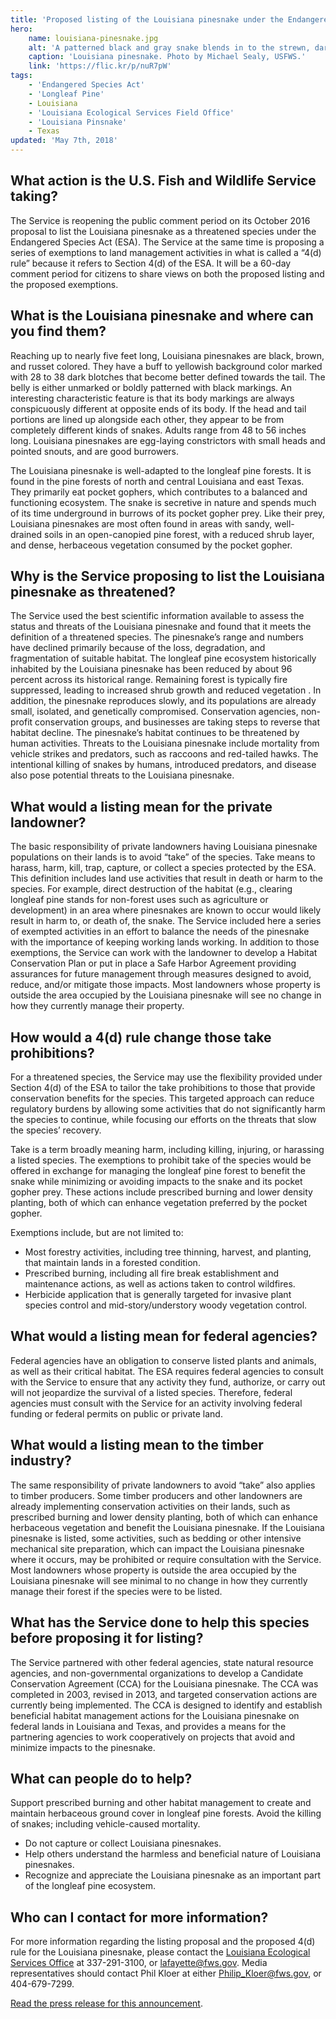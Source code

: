 ```yaml
---
title: 'Proposed listing of the Louisiana pinesnake under the Endangered Species Act, and the proposed 4(d) exemption rule'
hero:
    name: louisiana-pinesnake.jpg
    alt: 'A patterned black and gray snake blends in to the strewn, dark pine needles on the forest floor.'
    caption: 'Louisiana pinesnake. Photo by Michael Sealy, USFWS.'
    link: 'https://flic.kr/p/nuR7pW'
tags:
    - 'Endangered Species Act'
    - 'Longleaf Pine'
    - Louisiana
    - 'Louisiana Ecological Services Field Office'
    - 'Louisiana Pinsnake'
    - Texas
updated: 'May 7th, 2018'
---
```


## What action is the U.S. Fish and Wildlife Service taking?

The Service is reopening the public comment period on its October 2016 proposal to list the Louisiana pinesnake as a threatened species under the Endangered Species Act (ESA). The Service at the same time is proposing a series of exemptions to land management activities in what is called a “4(d) rule” because it refers to Section 4(d) of the ESA. It will be a 60-day comment period for citizens to share views on both the proposed listing and the proposed exemptions.

## What is the Louisiana pinesnake and where can you find them?

Reaching up to nearly five feet long, Louisiana pinesnakes are black, brown, and russet colored. They have a buff to yellowish background color marked with 28 to 38 dark blotches that become better defined towards the tail. The belly is either unmarked or boldly patterned with black markings. An interesting characteristic feature is that its body markings are always conspicuously different at opposite ends of its body. If the head and tail portions are lined up alongside each other, they appear to be from completely different kinds of snakes. Adults range from 48 to 56 inches long. Louisiana pinesnakes are egg-laying constrictors with small heads and pointed snouts, and are good burrowers.

The Louisiana pinesnake is well-adapted to the longleaf pine forests. It is found in the pine forests of north and central Louisiana and east Texas. They primarily eat pocket gophers, which contributes to a balanced and functioning ecosystem. The snake is secretive in nature and spends much of its time underground in burrows of its pocket gopher prey. Like their prey, Louisiana pinesnakes are most often found in areas with sandy, well-drained soils in an open-canopied pine forest, with a reduced shrub layer, and dense, herbaceous vegetation consumed by the pocket gopher.

## Why is the Service proposing to list the Louisiana pinesnake as threatened?

The Service used the best scientific information available to assess the status and threats of the Louisiana pinesnake and found that it meets the definition of a threatened species. The pinesnake’s range and numbers have declined primarily because of the loss, degradation, and fragmentation of suitable habitat. The longleaf pine ecosystem historically inhabited by the Louisiana pinesnake has been reduced by about 96 percent across its historical range. Remaining forest is typically fire suppressed, leading to increased shrub growth and reduced vegetation . In addition, the pinesnake reproduces slowly, and its populations are already small, isolated, and genetically compromised. Conservation agencies, non-profit conservation groups, and businesses are taking steps to reverse that habitat decline. The pinesnake’s habitat continues to be threatened by human activities. Threats to the Louisiana pinesnake include mortality from vehicle strikes and predators, such as raccoons and red-tailed hawks. The intentional killing of snakes by humans, introduced predators, and disease also pose potential threats to the Louisiana pinesnake.

## What would a listing mean for the private landowner?

The basic responsibility of private landowners having Louisiana pinesnake populations on their lands is to avoid “take” of the species. Take means to harass, harm, kill, trap, capture, or collect a species protected by the ESA. This definition includes land use activities that result in death or harm to the species. For example, direct destruction of the habitat (e.g., clearing longleaf pine stands for non-forest uses such as agriculture or development) in an area where pinesnakes are known to occur would likely result in harm to, or death of, the snake. The Service included here a series of exempted activities in an effort to balance the needs of the pinesnake with the importance of keeping working lands working. In addition to those exemptions, the Service can work with the landowner to develop a Habitat Conservation Plan or put in place a Safe Harbor Agreement providing assurances for future management through measures designed to avoid, reduce, and/or mitigate those impacts. Most landowners whose property is outside the area occupied by the Louisiana pinesnake will see no change in how they currently manage their property.

## How would a 4(d) rule change those take prohibitions?

For a threatened species, the Service may use the flexibility provided under Section 4(d) of the ESA to tailor the take prohibitions to those that provide conservation benefits for the species. This targeted approach can reduce regulatory burdens by allowing some activities that do not significantly harm the species to continue, while focusing our efforts on the threats that slow the species’ recovery.

Take is a term broadly meaning harm, including killing, injuring, or harassing a listed species. The exemptions to prohibit take of the species would be offered in exchange for managing the longleaf pine forest to benefit the snake while minimizing or avoiding impacts to the snake and its pocket gopher prey. These actions include prescribed burning and lower density planting, both of which can enhance vegetation preferred by the pocket gopher.

Exemptions include, but are not limited to:

* Most forestry activities, including tree thinning, harvest, and planting, that maintain lands in a forested condition.
* Prescribed burning, including all fire break establishment and maintenance actions, as well as actions taken to control wildfires.
* Herbicide application that is generally targeted for invasive plant species control and mid-story/understory woody vegetation control.

## What would a listing mean for federal agencies?

Federal agencies have an obligation to conserve listed plants and animals, as well as their critical habitat. The ESA requires federal agencies to consult with the Service to ensure that any activity they fund, authorize, or carry out will not jeopardize the survival of a listed species. Therefore, federal agencies must consult with the Service for an activity involving federal funding or federal permits on public or private land.

## What would a listing mean to the timber industry?

The same responsibility of private landowners to avoid “take” also applies to timber producers. Some timber producers and other landowners are already implementing conservation activities on their lands, such as prescribed burning and lower density planting, both of which can enhance herbaceous vegetation and benefit the Louisiana pinesnake. If the Louisiana pinesnake is listed, some activities, such as bedding or other intensive mechanical site preparation, which can impact the Louisiana pinesnake where it occurs, may be prohibited or require consultation with the Service. Most landowners whose property is outside the area occupied by the Louisiana pinesnake will see minimal to no change in how they currently manage their forest if the species were to be listed.

## What has the Service done to help this species before proposing it for listing?

The Service partnered with other federal agencies, state natural resource agencies, and non-governmental organizations to develop a Candidate Conservation Agreement (CCA) for the Louisiana pinesnake. The CCA was completed in 2003, revised in 2013, and targeted conservation actions are currently being implemented. The CCA is designed to identify and establish beneficial habitat management actions for the Louisiana pinesnake on federal lands in Louisiana and Texas, and provides a means for the partnering agencies to work cooperatively on projects that avoid and minimize impacts to the pinesnake.

## What can people do to help?

Support prescribed burning and other habitat management to create and maintain herbaceous ground cover in longleaf pine forests.
Avoid the killing of snakes; including vehicle-caused mortality.

* Do not capture or collect Louisiana pinesnakes.
* Help others understand the harmless and beneficial nature of Louisiana pinesnakes.
* Recognize and appreciate the Louisiana pinesnake as an important part of the longleaf pine ecosystem.

## Who can I contact for more information?

For more information regarding the listing proposal and the proposed 4(d) rule for the Louisiana pinesnake, please contact the [Louisiana Ecological Services Office](/lafayette) at 337-291-3100, or [lafayette@fws.gov](mailto:lafayette@fws.gov). Media representatives should contact Phil Kloer at either [Philip_Kloer@fws.gov](mailto:Philip_Kloer@fws.gov), or 404-679-7299.

[Read the press release for this announcement](/news/2017/10/us-fish-and-wildlife-service-extends-deadline-on-louisiana-pinesnake-ruling).

